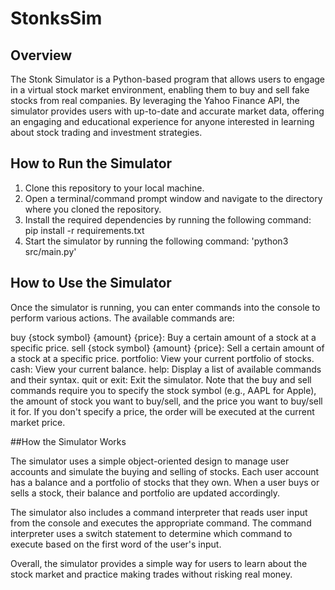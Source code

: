 # StonksSim
## Overview

The Stonk Simulator is a Python-based program that allows users to engage in a virtual stock market environment, enabling them to buy and sell fake stocks from real companies. By leveraging the Yahoo Finance API, the simulator provides users with up-to-date and accurate market data, offering an engaging and educational experience for anyone interested in learning about stock trading and investment strategies. 

## How to Run the Simulator

1. Clone this repository to your local machine.
2. Open a terminal/command prompt window and navigate to the directory where you cloned the repository.
3. Install the required dependencies by running the following command: pip install -r requirements.txt
4. Start the simulator by running the following command: 'python3 src/main.py'

## How to Use the Simulator

Once the simulator is running, you can enter commands into the console to perform various actions. The available commands are:

buy {stock symbol} {amount} {price}: Buy a certain amount of a stock at a specific price.
sell {stock symbol} {amount} {price}: Sell a certain amount of a stock at a specific price.
portfolio: View your current portfolio of stocks.
cash: View your current balance.
help: Display a list of available commands and their syntax.
quit or exit: Exit the simulator.
Note that the buy and sell commands require you to specify the stock symbol (e.g., AAPL for Apple), the amount of stock you want to buy/sell, and the price you want to buy/sell it for. If you don't specify a price, the order will be executed at the current market price.

##How the Simulator Works

The simulator uses a simple object-oriented design to manage user accounts and simulate the buying and selling of stocks. Each user account has a balance and a portfolio of stocks that they own. When a user buys or sells a stock, their balance and portfolio are updated accordingly.

The simulator also includes a command interpreter that reads user input from the console and executes the appropriate command. The command interpreter uses a switch statement to determine which command to execute based on the first word of the user's input.

Overall, the simulator provides a simple way for users to learn about the stock market and practice making trades without risking real money.
